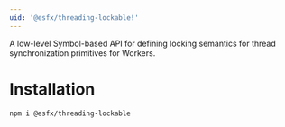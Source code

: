 ```yaml
---
uid: '@esfx/threading-lockable!'
---
```


A low-level Symbol-based API for defining locking semantics for thread synchronization primitives for Workers.

# Installation

```sh
npm i @esfx/threading-lockable
```
